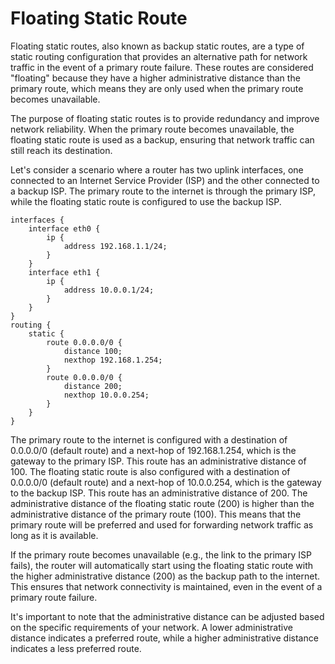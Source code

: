 # Floating Static Route

Floating static routes, also known as backup static routes, are a type of static
routing configuration that provides an alternative path for network traffic in
the event of a primary route failure. These routes are considered "floating"
because they have a higher administrative distance than the primary route, which
means they are only used when the primary route becomes unavailable.

The purpose of floating static routes is to provide redundancy and improve
network reliability. When the primary route becomes unavailable, the floating
static route is used as a backup, ensuring that network traffic can still reach
its destination.

Let's consider a scenario where a router has two uplink interfaces, one
connected to an Internet Service Provider (ISP) and the other connected to a
backup ISP. The primary route to the internet is through the primary ISP, while
the floating static route is configured to use the backup ISP.

``` console
interfaces {
    interface eth0 {
	    ip {
		    address 192.168.1.1/24;
		}
	}
    interface eth1 {
	    ip {
		    address 10.0.0.1/24;
		}
	}
}
routing {
    static {
        route 0.0.0.0/0 {
            distance 100;
            nexthop 192.168.1.254;
        }
        route 0.0.0.0/0 {
            distance 200;
            nexthop 10.0.0.254;
        }
    }
}
```

The primary route to the internet is configured with a destination of 0.0.0.0/0
(default route) and a next-hop of 192.168.1.254, which is the gateway to the
primary ISP. This route has an administrative distance of 100. The floating
static route is also configured with a destination of 0.0.0.0/0 (default route)
and a next-hop of 10.0.0.254, which is the gateway to the backup ISP. This route
has an administrative distance of 200. The administrative distance of the
floating static route (200) is higher than the administrative distance of the
primary route (100). This means that the primary route will be preferred and
used for forwarding network traffic as long as it is available.

If the primary route becomes unavailable (e.g., the link to the primary ISP
fails), the router will automatically start using the floating static route with
the higher administrative distance (200) as the backup path to the internet.
This ensures that network connectivity is maintained, even in the event of a
primary route failure.

It's important to note that the administrative distance can be adjusted based on
the specific requirements of your network. A lower administrative distance
indicates a preferred route, while a higher administrative distance indicates a
less preferred route.
